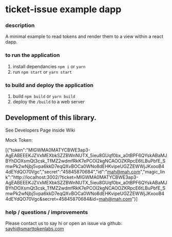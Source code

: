 # ticket-issue example dapp

### description

A minimal example to read tokens and render them to a view within a react dapp. 

### to run the application

1. install dependancies `npm i` or `yarn`
2. run `npm start` or `yarn start`

### to build and deploy the application 

1. build `npm build` or `yarn build`
2. deploy the `/build` to a web server
## Development of this library.

See Developers Page inside Wiki

Mock Token:

[{"token":"MIGWMA0MATYCBWE3ap3-AgEABEEEKJZVxMEXbkSZZBWnNUTX_5ieu8GUqf0bx_a0tBPF6QYskABaMJBYhDOXsmQt3csk_TfMZ2wdmfRkK7ePCOI2kgNCAOOZKRpcE6tLBuPbfE_SmwPk2wNjbj5vpa6kkD7eqQXvBOCa0WNo8dEHKvipeUGZZEWWjJKxooB44dEYdQO70Vgc","secret":"45845870684","id":"mah@mah.com","magic_link":"http://localhost:3002/?ticket=MIGWMA0MATYCBWE3ap3-AgEABEEEKJZVxMEXbkSZZBWnNUTX_5ieu8GUqf0bx_a0tBPF6QYskABaMJBYhDOXsmQt3csk_TfMZ2wdmfRkK7ePCOI2kgNCAOOZKRpcE6tLBuPbfE_SmwPk2wNjbj5vpa6kkD7eqQXvBOCa0WNo8dEHKvipeUGZZEWWjJKxooB44dEYdQO70Vgc&secret=45845870684&id=mah@mah.com"}]

### help / questions / improvements

Please contact us to say hi or open an issue via github:
<sayhi@smarttokenlabs.com>